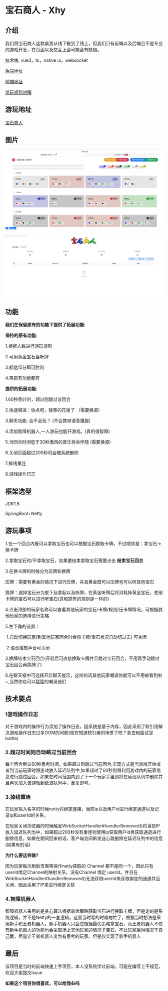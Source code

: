 # 宝石商人 - Xhy

## 介绍

我们将宝石商人这款桌游从线下搬到了线上，但我们只有前端以及后端且不是专业的游戏开发，在页面以及交互上会可能会有缺陷。

技术栈: vue3，ts，native ui，websocket


[后端地址](https://gitee.com/XhyQAQ/gemstone-merchant)

[前端地址](https://github.com/LiusCraft/JewelerGame)

[游玩规则讲解]([https://github.com/LiusCraft/JewelerGame](https://www.bilibili.com/video/BV1kP411C7n1))


## 游玩地址
[宝石商人](http://gem.xhystudy.cn/#/)

## 图片

![首页](images/img1.jpg)

![游戏](images/img2.jpg)

## 功能

**我们在保留原有的功能下提供了拓展功能:**

**保持的原有功能:**

1.根据人数进行游玩规则

2.可用黄金宝石当听牌

3.抵达15分即可胜利

4.等原有功能都有

**提供的拓展功能:**

1.60秒倒计时，超过则跳过该回合

2.快速喊话：快点吧，我等的花谢了 （需要换源）

3.聊天功能: 会不会玩？  (不会携带语音播报)

4.添加智障机器人,一人游玩也能开游戏。(真的很智障)

5.当回合时间低于30秒激昂的音乐将会伴随 (需要换源)

6.关闭页面超过200秒将会被系统删除

7.掉线重连

8.游戏操作日志

## 框架选型

JDK1.8

SpringBoot+Netty

## 游玩事项

1.在一个回合内既可以拿取宝石也可以根据宝石换取卡牌，不过顺序是：拿宝石->换卡牌

2.拿取宝石时/不拿取宝石，如果要结束拿取宝石需要点击 **结束宝石回合**

3.在换卡牌的时候分为压牌和换牌

​	压牌：需要有黄金的情况下进行压牌，并且黄金既可以压牌也可以听其他宝石

​	换牌：选择宝石分为放下及拿起以及听牌，在黄金听牌后将消耗掉黄金宝石，使用卡牌的宝石可以进行听宝石(这和原有的规则是一样的)

4.点击顶部的玩家名称可以查看其他玩家的宝石/卡牌/规则/压卡牌情况，可根据其他玩家的选择进行策略

5.左下角的设置：

​	1.自动切换玩家(到其他玩家回合时会将卡牌/宝石状况自动切过去) 可关闭

​	2.语音播放声音可关闭

​	3.换牌结束宝石回合(开启后可直接换取卡牌并且跳过宝石回合，不用再手动跳过宝石回合再换牌了)

6.在聊天框中可选择开启聊天提示，这样的话其他玩家嘲讽你就可以不用被看到啦~,当然你也可以猛猛的嘲讽他们

## 技术要点

### 1游戏操作日志

对于游戏内的操作行为添加了操作日志，因系统是基于内存，因此采用了软引用解决游戏操作日志过多OOM的问题(现在知道软引用的场景了吧？拿去和面试官battle)

### 2.超过时间则自动跳过当前回合

每个回合默认60秒思考时间，如果超过则跳过当前回合,实现方式是当游戏开始或者到当前玩家时将游戏放入延迟队列中,如果超过了60秒则将利用游戏内的玩家信息进行跳过回合。如果在时间范围内到了下一个玩家手里则将在延迟队列中删除并且再次加入该游戏到延迟队列中，重复即可。

### 3.掉线重连

在玩家输入名字的时候netty将绑定连接，当前ip以及用户id进行绑定通道以及记录ip和userId的关系。

在玩家关闭浏览器的时候触发WebSocketHandler#handlerRemoved()将当前IP放入延迟队列当中，如果超过200秒没有重连则使用ip获取用户id再获取通道进行删除信息，如果在期间回来的话，客户端会间断发送心跳删除在延迟队列中的信息(如果有的话)

**为什么要这样做?**

因为玩家每次刷新页面等操作netty获取的 Channel 都不是同一个，因此只有userId绑定Channel的映射关系，没有Channel 绑定 userId。并且在WebSocketHandler#handlerRemoved()无法获取userId来获取绑定的通道并且关闭，因此采用了IP来进行绑定关联



### 4.智障机器人

智障机器人采用的是贪心算法根据最优策略获取宝石进行换取卡牌，但是走的是系统逻辑，并不是Netty的一套逻辑，这里当时写的时候匆忙了，根据当时想法是采用新手和王者机器人。新手机器人只会过根据最优策略拿宝石，而王者机器人不仅有新手机器人的功能也会采取场上其他玩家的情况卡宝石，不让玩家赢得情况下自己赢，尽量让王者机器人变为有思考的玩家。但是仅实现了新手机器人

## 最后

该项目是当时的前端快速上手项目，本人没系统学过前端，可能在编写上不规范，欢迎大佬提交issue

 **如果这个项目你很喜欢，可以给我👍吗** 
